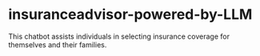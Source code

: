 # insuranceadvisor-powered-by-LLM
This chatbot assists individuals in selecting insurance coverage for themselves and their families.
